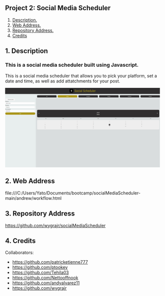 ## Project 2: Social Media Scheduler

1. [ Description. ](#desc)
2. [ Web Address. ](#webadd)
3. [ Repository Address. ](#repoadd)
4. [Credits](#credits)

<a name="desc"></a>

## 1. Description

### This is a social media scheduler built using Javascript.

This is a social media scheduler that allows you to pick your platform, set a date and time, as well as add attatchments for your post.

![Top-Page-Area](website.jpg)

<a name="webadd"></a>

## 2. Web Address

file:///C:/Users/Yato/Documents/bootcamp/socialMediaScheduler-main/andrew/workflow.html

<a name="repoadd"></a>

## 3. Repository Address

https://github.com/wygrajr/socialMediaScheduler

## 4. Credits

Collaborators:
 - https://github.com/patricketienne777
 - https://github.com/ptookey
 - https://github.com/Tehila03
 - https://github.com/Nettooffnook
 - https://github.com/andyalvarez11
 - https://github.com/wygrajr
